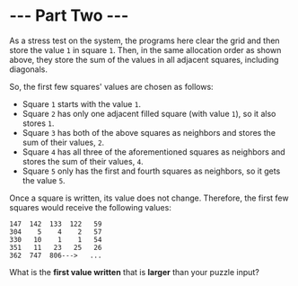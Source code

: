 # --- Part Two ---

As a stress test on the system, the programs here clear the grid and then store the value `1` in square `1`. Then, in the same allocation order as shown above, they store the sum of the values in all adjacent squares, including diagonals.

So, the first few squares' values are chosen as follows:
  - Square `1` starts with the value `1`.
  - Square `2` has only one adjacent filled square (with value `1`), so it also stores `1`.
  - Square `3` has both of the above squares as neighbors and stores the sum of their values, `2`.
  - Square `4` has all three of the aforementioned squares as neighbors and stores the sum of their values, `4`.
  - Square `5` only has the first and fourth squares as neighbors, so it gets the value `5`.

Once a square is written, its value does not change. Therefore, the first few squares would receive the following values:
```
147  142  133  122   59
304    5    4    2   57
330   10    1    1   54
351   11   23   25   26
362  747  806--->   ...
```

What is the **first value written** that is **larger** than your puzzle input?
